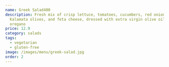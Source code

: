 ```yaml
---
name: Greek Salad400
description: Fresh mix of crisp lettuce, tomatoes, cucumbers, red onions,
  Kalamata olives, and feta cheese, dressed with extra virgin olive oil and
  oregano
price: 12.9
category: salads
tags:
  - vegetarian
  - gluten-free
image: /images/menu/greek-salad.jpg
order: 2
---
```

